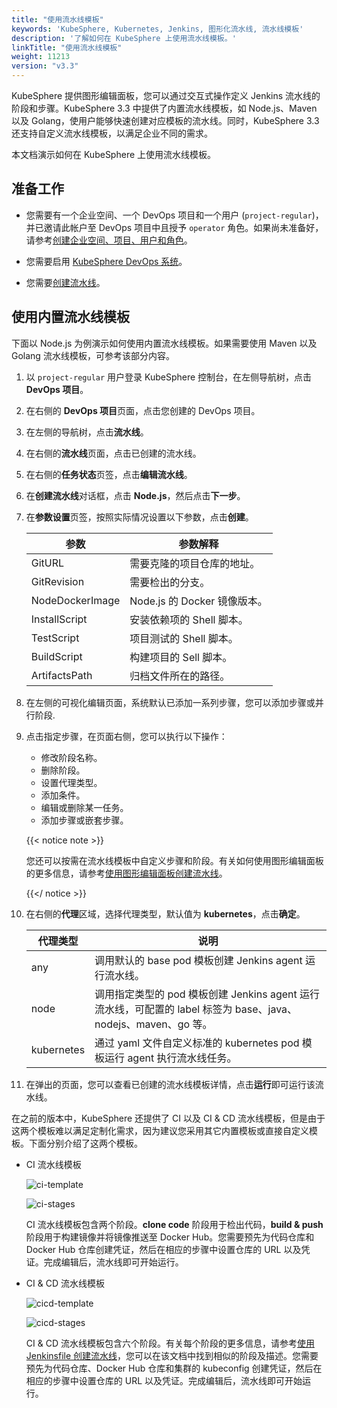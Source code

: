 ```yaml
---
title: "使用流水线模板"
keywords: 'KubeSphere, Kubernetes, Jenkins, 图形化流水线, 流水线模板'
description: '了解如何在 KubeSphere 上使用流水线模板。'
linkTitle: "使用流水线模板"
weight: 11213
version: "v3.3"
---
```


KubeSphere 提供图形编辑面板，您可以通过交互式操作定义 Jenkins 流水线的阶段和步骤。KubeSphere 3.3 中提供了内置流水线模板，如 Node.js、Maven 以及 Golang，使用户能够快速创建对应模板的流水线。同时，KubeSphere 3.3 还支持自定义流水线模板，以满足企业不同的需求。

本文档演示如何在 KubeSphere 上使用流水线模板。

## 准备工作

- 您需要有一个企业空间、一个 DevOps 项目和一个用户 (`project-regular`)，并已邀请此帐户至 DevOps 项目中且授予 `operator` 角色。如果尚未准备好，请参考[创建企业空间、项目、用户和角色](../../../../quick-start/create-workspace-and-project/)。

- 您需要启用 [KubeSphere DevOps 系统](../../../../pluggable-components/devops/)。

- 您需要[创建流水线](../../../how-to-use/pipelines/create-a-pipeline-using-graphical-editing-panel/)。

## 使用内置流水线模板

下面以 Node.js 为例演示如何使用内置流水线模板。如果需要使用 Maven 以及 Golang 流水线模板，可参考该部分内容。

1. 以 `project-regular` 用户登录 KubeSphere 控制台，在左侧导航树，点击 **DevOps 项目**。

2. 在右侧的 **DevOps 项目**页面，点击您创建的 DevOps 项目。

3. 在左侧的导航树，点击**流水线**。

4. 在右侧的**流水线**页面，点击已创建的流水线。

5. 在右侧的**任务状态**页签，点击**编辑流水线**。


6. 在**创建流水线**对话框，点击 **Node.js**，然后点击**下一步**。

7. 在**参数设置**页签，按照实际情况设置以下参数，点击**创建**。
   
   | 参数  | 参数解释 |
   | ----------- | ------------------------- |
   | GitURL     | 需要克隆的项目仓库的地址。                  |
   | GitRevision | 需要检出的分支。                  |
   | NodeDockerImage  | Node.js 的 Docker 镜像版本。  |
   | InstallScript     | 安装依赖项的 Shell 脚本。  |
   | TestScript     | 项目测试的 Shell 脚本。  |
   | BuildScript     | 构建项目的 Sell 脚本。  |
   | ArtifactsPath     | 归档文件所在的路径。  |

8. 在左侧的可视化编辑页面，系统默认已添加一系列步骤，您可以添加步骤或并行阶段.

9. 点击指定步骤，在页面右侧，您可以执行以下操作：
   - 修改阶段名称。
   - 删除阶段。
   - 设置代理类型。
   - 添加条件。
   - 编辑或删除某一任务。
   - 添加步骤或嵌套步骤。

   {{< notice note >}}

   您还可以按需在流水线模板中自定义步骤和阶段。有关如何使用图形编辑面板的更多信息，请参考[使用图形编辑面板创建流水线](../create-a-pipeline-using-graphical-editing-panel/)。

   {{</ notice >}}

10. 在右侧的**代理**区域，选择代理类型，默认值为 **kubernetes**，点击**确定**。

    | 代理类型  | 说明 |
    | ----------- | ------------------------- |
    | any     | 调用默认的 base pod 模板创建 Jenkins agent 运行流水线。                  |
    | node | 调用指定类型的 pod 模板创建 Jenkins agent 运行流水线，可配置的 label 标签为 base、java、nodejs、maven、go 等。                  |
    | kubernetes  | 通过 yaml 文件自定义标准的 kubernetes pod 模板运行 agent 执行流水线任务。  |

11. 在弹出的页面，您可以查看已创建的流水线模板详情，点击**运行**即可运行该流水线。

在之前的版本中，KubeSphere 还提供了 CI 以及 CI & CD 流水线模板，但是由于这两个模板难以满足定制化需求，因为建议您采用其它内置模板或直接自定义模板。下面分别介绍了这两个模板。

- CI 流水线模板

   ![ci-template](/images/docs/v3.x/zh-cn/devops-user-guide/use-devops/use-pipeline-templates/ci-template.png)

   ![ci-stages](/images/docs/v3.x/zh-cn/devops-user-guide/use-devops/use-pipeline-templates/ci-stages.png)

   CI 流水线模板包含两个阶段。**clone code** 阶段用于检出代码，**build & push** 阶段用于构建镜像并将镜像推送至 Docker Hub。您需要预先为代码仓库和 Docker Hub 仓库创建凭证，然后在相应的步骤中设置仓库的 URL 以及凭证。完成编辑后，流水线即可开始运行。

- CI & CD 流水线模板

   ![cicd-template](/images/docs/v3.x/zh-cn/devops-user-guide/use-devops/use-pipeline-templates/cicd-template.png)

   ![cicd-stages](/images/docs/v3.x/zh-cn/devops-user-guide/use-devops/use-pipeline-templates/cicd-stages.png)

   CI & CD 流水线模板包含六个阶段。有关每个阶段的更多信息，请参考[使用 Jenkinsfile 创建流水线](../create-a-pipeline-using-jenkinsfile/#流水线概述)，您可以在该文档中找到相似的阶段及描述。您需要预先为代码仓库、Docker Hub 仓库和集群的 kubeconfig 创建凭证，然后在相应的步骤中设置仓库的 URL 以及凭证。完成编辑后，流水线即可开始运行。
